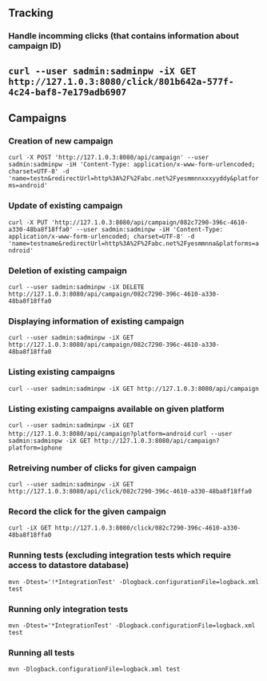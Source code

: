 
## Tracking
### Handle incomming clicks (that contains information about campaign ID)
## ```curl --user sadmin:sadminpw -iX GET http://127.1.0.3:8080/click/801b642a-577f-4c24-baf8-7e179adb6907```



## Campaigns
### Creation of new campaign
```curl -X POST 'http://127.1.0.3:8080/api/campaign' --user sadmin:sadminpw -iH 'Content-Type: application/x-www-form-urlencoded; charset=UTF-8' -d 'name=testn&redirectUrl=http%3A%2F%2Fabc.net%2Fyesmmnnxxxyyddy&platforms=android'```

### Update of existing campaign
```curl -X PUT 'http://127.1.0.3:8080/api/campaign/082c7290-396c-4610-a330-48ba8f18ffa0' --user sadmin:sadminpw -iH 'Content-Type: application/x-www-form-urlencoded; charset=UTF-8' -d 'name=testname&redirectUrl=http%3A%2F%2Fabc.net%2Fyesmmnna&platforms=android'```

### Deletion of existing campaign
```curl --user sadmin:sadminpw -iX DELETE http://127.1.0.3:8080/api/campaign/082c7290-396c-4610-a330-48ba8f18ffa0```

### Displaying information of existing campaign
```curl --user sadmin:sadminpw -iX GET http://127.1.0.3:8080/api/campaign/082c7290-396c-4610-a330-48ba8f18ffa0```

### Listing existing campaigns
```curl --user sadmin:sadminpw -iX GET http://127.1.0.3:8080/api/campaign```

### Listing existing campaigns available on given platform
```curl --user sadmin:sadminpw -iX GET http://127.1.0.3:8080/api/campaign?platform=android```
```curl --user sadmin:sadminpw -iX GET http://127.1.0.3:8080/api/campaign?platform=iphone```

### Retreiving number of clicks for given campaign
```curl --user sadmin:sadminpw -iX GET http://127.1.0.3:8080/api/click/082c7290-396c-4610-a330-48ba8f18ffa0```

### Record the click for the given campaign
```curl -iX GET http://127.1.0.3:8080/click/082c7290-396c-4610-a330-48ba8f18ffa0```


### Running tests (excluding integration tests which require access to datastore database)
```mvn -Dtest='!*IntegrationTest' -Dlogback.configurationFile=logback.xml test```
### Running only integration tests
```mvn -Dtest='*IntegrationTest' -Dlogback.configurationFile=logback.xml test```
### Running all tests
```mvn -Dlogback.configurationFile=logback.xml test```

